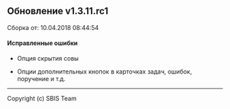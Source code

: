 ## Обновление v1.3.11.rc1

Сборка от: 10.04.2018 08:44:54

#### Исправленные ошибки

* Опция скрытия совы

* Опции дополнительных кнопок в карточках задач, ошибок, поручение и т.д.

---

Copyright (c) SBIS Team